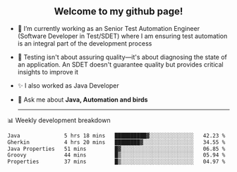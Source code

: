 <h2 align="center">Welcome to my github page!</h2>

- 🔭 I’m currently working as an Senior Test Automation Engineer (Software Developer in Test/SDET) where I am ensuring test automation is an integral part of the development process
- 🎩 Testing isn't about assuring quality—it's about diagnosing the state of an application. An SDET doesn't guarantee quality but provides critical insights to improve it
- ✨ I also worked as Java Developer
- 💬 Ask me about **Java, Automation and birds**
  
  -------
  
📊 Weekly development breakdown

<!--START_SECTION:waka-->

```txt
Java              5 hrs 18 mins   ██████████▓░░░░░░░░░░░░░░   42.23 %
Gherkin           4 hrs 20 mins   ████████▓░░░░░░░░░░░░░░░░   34.55 %
Java Properties   51 mins         █▓░░░░░░░░░░░░░░░░░░░░░░░   06.85 %
Groovy            44 mins         █▒░░░░░░░░░░░░░░░░░░░░░░░   05.94 %
Properties        37 mins         █▒░░░░░░░░░░░░░░░░░░░░░░░   04.97 %
```

<!--END_SECTION:waka-->

